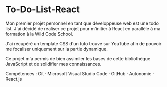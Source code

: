 # To-Do-List-React
Mon premier projet personnel en tant que développeuse web est une todo list. J'ai décidé de réaliser ce projet pour m'initier à React en parallèle à ma formation à la Wild Code School. 

J'ai récupéré un template CSS d'un tuto trouvé sur YouTube afin de pouvoir me focaliser uniquement sur la partie dynamique.

Ce projet m'a permis de bien assimiler les bases de cette bibliothèque JavaScript et de solidifier mes connaissances.

Compétences : Git · Microsoft Visual Studio Code · GitHub · Autonomie · React.js
